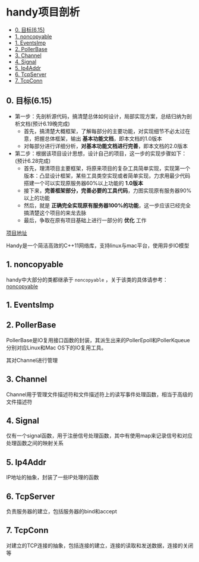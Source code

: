 # handy项目剖析

<!-- TOC -->

- [0. 目标(6.15)](#0-目标615)
- [1. noncopyable](#1-noncopyable)
- [1. EventsImp](#1-eventsimp)
- [2. PollerBase](#2-pollerbase)
- [3. Channel](#3-channel)
- [4. Signal](#4-signal)
- [5. Ip4Addr](#5-ip4addr)
- [6. TcpServer](#6-tcpserver)
- [7. TcpConn](#7-tcpconn)

<!-- /TOC -->

## 0. 目标(6.15)
- 第一步：先剖析源代码，搞清楚总体如何设计，局部实现方案，总结归纳为剖析文档(预计6.19晚完成)
  - 首先，搞清楚大概框架，了解每部分的主要功能，对实现细节不必太过在意，把握总体框架，输出 **基本功能文档**，即本文档的1.0版本
  - 对每部分进行详细分析，**对基本功能文档进行完善**，即本文档的2.0版本
- 第二步：根据该项目设计思想，设计自己的项目，这一步的实现步骤如下：(预计6.28完成)
  - 首先，理清项目主要框架，将原来项目的复杂工具简单实现，实现第一个版本：凸显设计框架，某些工具类空实现或者简单实现，力求用最少代码搭建一个可以实现原服务器60%以上功能的 **1.0版本**
  - 接下来，**完善框架部分，完善必要的工具代码**，力图实现原有服务器90%以上的功能
  - 然后，就是 **正确完全实现原有服务器100%的功能**，这一步应该已经完全搞清楚这个项目的来龙去脉
  - 最后，争取在原有项目基础上进行一部分的 **优化** 工作


[项目地址](https://github.com/yedf/handy)

Handy是一个简洁高效的C++11网络库，支持linux与mac平台，使用异步IO模型

## 1. noncopyable

handy中大部分的类都继承于 `noncopyable` ，关于该类的具体请参考： [noncopyable](../cpp_summary/C++实现不可被拷贝的类.md)

## 1. EventsImp 

## 2. PollerBase

PollerBase是IO复用接口函数的封装，其派生出来的PollerEpoll和PollerKqueue分别对应Linux和Mac OS下的IO复用工具。

其对Channel进行管理


## 3. Channel

Channel用于管理文件描述符和文件描述符上的读写事件处理函数，相当于高级的文件描述符

## 4. Signal

仅有一个signal函数，用于注册信号处理函数，其中有使用map来记录信号和对应处理函数之间的映射关系

## 5. Ip4Addr

IP地址的抽象，封装了一些IP处理的函数

## 6. TcpServer

负责服务器的建立，包括服务器的bind和accept

## 7. TcpConn

对建立的TCP连接的抽象，包括连接的建立，连接的读取和发送数据，连接的关闭等

